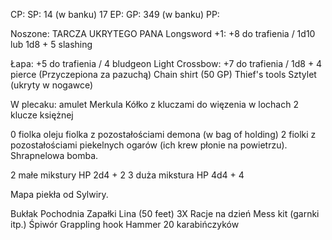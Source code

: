 CP: 
SP: 14 (w banku) 17 
EP: 
GP: 349 (w banku)
PP: 

Noszone:
TARCZA UKRYTEGO PANA
Longsword +1: +8 do trafienia / 1d10 lub 1d8 + 5 slashing

Łapa: +5 do trafienia / 4 bludgeon
Light Crossbow: +7 do trafienia / 1d8 + 4 pierce (Przyczepiona za pazuchą)
Chain shirt (50 GP)
Thief's tools
Sztylet (ukryty w nogawce)

W plecaku:
amulet Merkula
Kółko z kluczami do więzenia w lochach
2 klucze księżnej

0 fiolka oleju
fiolka z pozostałościami demona (w bag of holding)
2 fiolki z pozostałościami piekelnych ogarów (ich krew płonie na powietrzu).
Shrapnelowa bomba.

2 małe mikstury HP 2d4 + 2
3 duża mikstura HP 4d4 + 4

Mapa piekła od Sylwiry.

Bukłak
Pochodnia
Zapałki
Lina (50 feet)
3X Racje na dzień
Mess kit (garnki itp.)
Śpiwór
Grappling hook
Hammer
20 karabińczyków